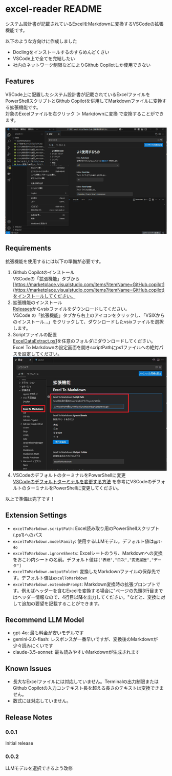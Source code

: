 # excel-reader README

システム設計書が記載されているExcelをMarkdownに変換するVSCodeの拡張機能です。

以下のような方向けに作成しました

* Doclingをインストールするのすらめんどくさい
* VSCode上で全てを完結したい
* 社内のネットワーク制限などによりGithub Copilotしか使用できない

## Features

VSCode上に配置したシステム設計書が記載されているExcelファイルをPowerShellスクリプトとGithub Copilotを併用してMarkdownファイルに変換する拡張機能です。  
対象のExcelファイルを右クリック ＞ Markdownに変換 で変換することができます。

![excel-reader](./doc_images/usage.gif)


## Requirements

拡張機能を使用するには以下の準備が必要です。

1. Github Copilotのインストール  
   VSCodeの「拡張機能」タブから[https://marketplace.visualstudio.com/items?itemName=GitHub.copilot](https://marketplace.visualstudio.com/items?itemName=GitHub.copilot)をインストールしてください。
2. 拡張機能のインストール  
   [Releases](https://github.com/nagaoka-aya/excel-reader/releases)からvsixファイルをダウンロードしてください。  
   VSCode の「拡張機能」タブから右上のアイコンをクリックし、「VSIXからのインストール...」をクリックして、ダウンロードしたvsixファイルを選択します。
3. Scriptファイルの配置  
   [ExcelDataExtract.ps1](./scripts/ExcelDataExtract.ps1)を任意のフォルダにダウンロードしてください。
   Excel To Markdownの設定画面を開きscriptPathにps1ファイルへの絶対パスを設定してください。  
   ![setting](./doc_images/settings.jpg)
4. VSCodeのデフォルトのターミナルをPowerShellに変更  
   [VSCodeのデフォルトターミナルを変更する方法](https://zenn.dev/unsoluble_sugar/articles/362a17a7f57020) を参考にVSCodeのデフォルトのターミナルをPowerShellに変更してください。

以上で準備は完了です！

## Extension Settings

* `excelToMarkdown.scriptPath`: Excel読み取り用のPowerShellスクリプト(.ps1)へのパス
* `excelToMarkdown.modelFamily`: 使用するLLMモデル。デフォルト値は`gpt-4o`
* `excelToMarkdown.ignoreSheets`: Excelシートのうち、Markdownへの変換をおこわ内シートの名前。デフォルト値は`["表紙","目次","変更履歴","データ"]`
* `excelToMarkdown.outputFolder`: 変換したMarkdownファイルの保存先です。デフォルト値は`excelToMarkdown`
* `excelToMarkdown.extendedPrompt`: Markdown変換時の拡張プロンプトです。例えばヘッダーを含むExcelを変換する場合に"ページの先頭3行目まではヘッダー情報なので、4行目以降を出力してください。"などと、変換に対して追加の要望を記載することができます。

## Recommend LLM Model 

* gpt-4o: 最も料金が安いモデルです
* gemini-2.0-flash: レスポンスが一番早いですが、変換後のMarkdownが少々読みにくいです
* claude-3.5-sonnet: 最も読みやすいMarkdownが生成されます

## Known Issues

* 長大なExcelファイルには対応していません。Terminalの出力制限またはGithub Copilotの入力コンテキスト長を超える長さのテキストは変換できません。
* 数式には対応していません。

## Release Notes

### 0.0.1

Initial release

### 0.0.2

LLMモデルを選択できるよう改修
